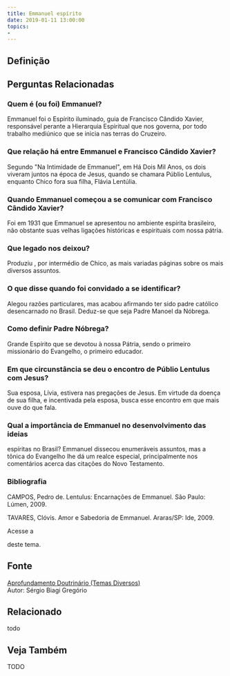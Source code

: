 ```yaml
---
title: Emmanuel espírito
date: 2019-01-11 13:00:00
topics: 
- 
---
```


## Definição


## Perguntas Relacionadas

### Quem é (ou foi) Emmanuel?
Emmanuel foi o Espírito iluminado, guia de Francisco Cândido Xavier,
responsável perante a Hierarquia Espiritual que nos governa, por todo
trabalho mediúnico que se inicia nas terras do Cruzeiro.

### Que relação há entre Emmanuel e Francisco Cândido Xavier?
Segundo "Na Intimidade de Emmanuel", em Há Dois Mil Anos, os dois
viveram juntos na época de Jesus, quando se chamara Públio Lentulus,
enquanto Chico fora sua filha, Flávia Lentúlia.

### Quando Emmanuel começou a se comunicar com Francisco Cândido Xavier?
Foi em 1931 que Emmanuel se apresentou no ambiente espírita brasileiro,
não obstante suas velhas ligações históricas e espirituais com nossa
pátria.

### Que legado nos deixou?
Produziu , por intermédio de Chico, as mais variadas páginas sobre os
mais diversos assuntos.

### O que disse quando foi convidado a se identificar?
Alegou razões particulares, mas acabou afirmando ter sido padre católico
desencarnado no Brasil. Deduz-se que seja Padre Manoel da Nóbrega.

### Como definir Padre Nóbrega?
Grande Espírito que se devotou à nossa Pátria, sendo o primeiro
missionário do Evangelho, o primeiro educador.

### Em que circunstância se deu o encontro de Públio Lentulus com Jesus?
Sua esposa, Lívia, estivera nas pregações de Jesus. Em virtude da doença
de sua filha, e incentivada pela esposa, busca esse encontro em que mais
ouve do que fala.

### Qual a importância de Emmanuel no desenvolvimento das ideias
espíritas no Brasil?
Emmanuel dissecou enumeráveis assuntos, mas a tônica do Evangelho lhe dá
um realce especial, principalmente nos comentários acerca das citações
do Novo Testamento.

### Bibliografia
CAMPOS, Pedro de. Lentulus: Encarnações de Emmanuel. São Paulo: Lúmen,
2009.

TAVARES, Clóvis. Amor e Sabedoria de Emmanuel. Araras/SP: Ide, 2009.

Acesse a

deste tema.

## Fonte
[Aprofundamento Doutrinário (Temas Diversos)](https://sites.google.com/view/aprofundamentodoutrinario/emmanuel-espírito)  
Autor: Sérgio Biagi Gregório



## Relacionado
todo

## Veja Também
TODO


